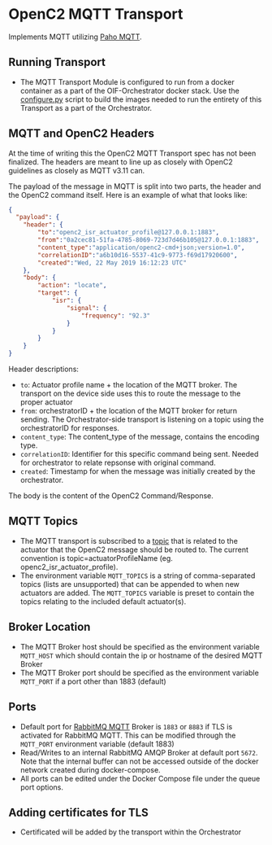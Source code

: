 # OpenC2 MQTT Transport
Implements MQTT utilizing [Paho MQTT](https://www.eclipse.org/paho/clients/python/docs/).

## Running Transport
- The MQTT Transport Module is configured to run from a docker container as a part of the OIF-Orchestrator docker stack. Use the [configure.py](../../../configure.py) script to build the images needed to run the entirety of this Transport as a part of the Orchestrator.

## MQTT and OpenC2 Headers

At the time of writing this the OpenC2 MQTT Transport spec has not been finalized. The headers are meant to line up as closely with OpenC2 guidelines as closely as MQTT v3.11 can.

The payload of the message in MQTT is split into two parts, the header and the OpenC2 command itself. Here is an example of what that looks like:

```json
{
  "payload": {
    "header": {
        "to":"openc2_isr_actuator_profile@127.0.0.1:1883",
        "from":"0a2cec81-51fa-4785-8069-723d7d46b105@127.0.0.1:1883",
        "content_type":"application/openc2-cmd+json;version=1.0",
        "correlationID":"a6b10d16-5537-41c9-9773-f69d17920600",
        "created":"Wed, 22 May 2019 16:12:23 UTC"
    },
    "body": {
        "action": "locate",
        "target": {
            "isr": {
                "signal": {
                    "frequency": "92.3"
                }
            }
        }
    }
}
```

Header descriptions:

* `to`: Actuator profile name + the location of the MQTT broker. The transport on the device side uses this to route the message to the proper actuator
* `from`: orchestratorID + the location of the MQTT broker for return sending. The Orchestrator-side transport is listening on a topic using the orchestratorID for responses.
* `content_type`: The content_type of the message, contains the encoding type.
* `correlationID`: Identifier for this specific command being sent. Needed for orchestrator to relate repsonse with original command.
* `created`: Timestamp for when the message was initially created by the orchestrator.


The body is the content of the OpenC2 Command/Response.

## MQTT Topics
- The MQTT transport is subscribed to a [topic](https://www.hivemq.com/blog/mqtt-essentials-part-5-mqtt-topics-best-practices) that is related to the actuator that the OpenC2 message should be routed to. The current convention is topic=actuatorProfileName (eg. openc2_isr_actuator_profile).
- The environment variable `MQTT_TOPICS` is a string of comma-separated topics (lists are unsupported) that can be appended to when new actuators are added. The `MQTT_TOPICS` variable is preset to contain the topics relating to the included default actuator(s).

## Broker Location
- The MQTT Broker host should be specified as the environment variable `MQTT_HOST` which should contain the ip or hostname of the desired MQTT Broker
- The MQTT Broker port should be specified as the environment variable `MQTT_PORT` if a port other than 1883 (default)

## Ports
- Default port for [RabbitMQ MQTT](https://www.rabbitmq.com/mqtt.html) Broker is `1883` or `8883` if TLS is activated for RabbitMQ MQTT. This can be modified through the `MQTT_PORT` environment variable (default 1883)
- Read/Writes to an internal RabbitMQ AMQP Broker at default port `5672`. Note that the internal buffer can not be accessed outside of the docker network created during docker-compose. 
- All ports can be edited under the Docker Compose file under the queue port options.

## Adding certificates for TLS
- Certificated will be added by the transport within the Orchestrator
